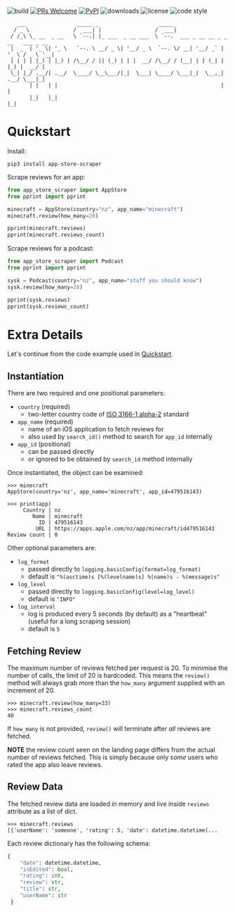 ![build](https://img.shields.io/github/workflow/status/cowboy-bebug/app-store-scraper/Build)
[![PRs Welcome](https://img.shields.io/badge/PRs-welcome-brightgreen.svg)](https://github.com/cowboy-bebug/app-store-scraper/pulls)
[![PyPI](https://img.shields.io/pypi/v/app-store-scraper)](https://pypi.org/project/app-store-scraper/)
![downloads](https://img.shields.io/pypi/dm/app-store-scraper)
![license](https://img.shields.io/pypi/l/app-store-scraper)
![code style](https://img.shields.io/badge/code%20style-black-black)

```
   ___                _____ _                   _____
  / _ \              /  ___| |                 /  ___|
 / /_\ \_ __  _ __   \ `--.| |_ ___  _ __ ___  \ `--.  ___ _ __ __ _ _ __   ___ _ __
 |  _  | '_ \| '_ \   `--. \ __/ _ \| '__/ _ \  `--. \/ __| '__/ _` | '_ \ / _ \ '__|
 | | | | |_) | |_) | /\__/ / || (_) | | |  __/ /\__/ / (__| | | (_| | |_) |  __/ |
 \_| |_/ .__/| .__/  \____/ \__\___/|_|  \___| \____/ \___|_|  \__,_| .__/ \___|_|
       | |   | |                                                    | |
       |_|   |_|                                                    |_|
```

# Quickstart

Install:
```console
pip3 install app-store-scraper
```

Scrape reviews for an app:
```python
from app_store_scraper import AppStore
from pprint import pprint

minecraft = AppStore(country="nz", app_name="minecraft")
minecraft.review(how_many=20)

pprint(minecraft.reviews)
pprint(minecraft.reviews_count)
```

Scrape reviews for a podcast:
```python
from app_store_scraper import Podcast
from pprint import pprint

sysk = Podcast(country="nz", app_name="stuff you should know")
sysk.review(how_many=20)

pprint(sysk.reviews)
pprint(sysk.reviews_count)
```

# Extra Details

Let's continue from the code example used in [Quickstart](#quickstart).


## Instantiation

There are two required and one positional parameters:

- `country` (required)
  - two-letter country code of [ISO 3166-1 alpha-2](https://en.wikipedia.org/wiki/ISO_3166-1_alpha-2) standard
- `app_name` (required)
  - name of an iOS application to fetch reviews for
  - also used by `search_id()` method to search for `app_id` internally
- `app_id` (positional)
  - can be passed directly
  - or ignored to be obtained by `search_id` method internally

Once instantiated, the object can be examined:
```pycon
>>> minecraft
AppStore(country='nz', app_name='minecraft', app_id=479516143)
```
```pycon
>>> print(app)
     Country | nz
        Name | minecraft
          ID | 479516143
         URL | https://apps.apple.com/nz/app/minecraft/id479516143
Review count | 0
```

Other optional parameters are:

- `log_format`
  - passed directly to `logging.basicConfig(format=log_format)`
  - default is `"%(asctime)s [%(levelname)s] %(name)s - %(message)s"`
- `log_level`
  - passed directly to `logging.basicConfig(level=log_level)`
  - default is `"INFO"`
- `log_interval`
  - log is produced every 5 seconds (by default) as a "heartbeat" (useful for a long scraping session)
  - default is `5`


## Fetching Review

The maximum number of reviews fetched per request is 20. To minimise the number of calls, the limit of 20 is hardcoded. This means the `review()` method will always grab more than the `how_many` argument supplied with an increment of 20.

```pycon
>>> minecraft.review(how_many=33)
>>> minecraft.reviews_count
40
```

If `how_many` is not provided, `review()` will terminate after *all* reviews are fetched.

**NOTE** the review count seen on the landing page differs from the actual number of reviews fetched. This is simply because only *some* users who rated the app also leave reviews.


## Review Data

The fetched review data are loaded in memory and live inside `reviews` attribute as a list of dict.
```pycon
>>> minecraft.reviews
[{'userName': 'someone', 'rating': 5, 'date': datetime.datetime(...
```

Each review dictionary has the following schema:
```python
{
    "date": datetime.datetime,
    "isEdited": bool,
    "rating": int,
    "review": str,
    "title": str,
    "userName": str
 }
```
